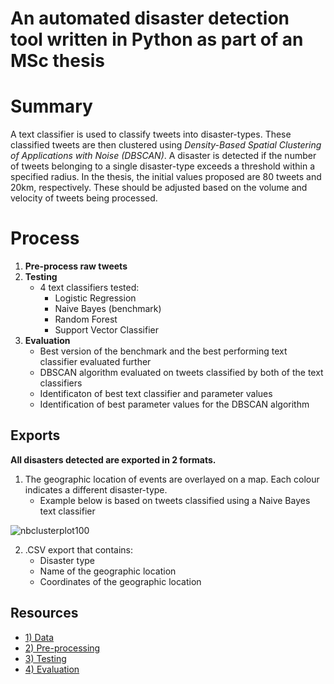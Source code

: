 # An automated disaster detection tool written in Python as part of an MSc thesis

# Summary

A text classifier is used to classify tweets into disaster-types. These classified tweets are then clustered using *Density-Based Spatial Clustering of Applications with Noise (DBSCAN)*. A disaster is detected if the number of tweets belonging to a single disaster-type exceeds a threshold within a specified radius. In the thesis, the initial values proposed are 80 tweets and 20km, respectively. These should be adjusted based on the volume and velocity of tweets being processed.

# Process

1) **Pre-process raw tweets**
2) **Testing**
    - 4 text classifiers tested:
        - Logistic Regression
        - Naive Bayes (benchmark)
        - Random Forest
        - Support Vector Classifier
3) **Evaluation**
    - Best version of the benchmark and the best performing text classifier evaluated further
    - DBSCAN algorithm evaluated on tweets classified by both of the text classifiers 
    - Identificaton of best text classifier and parameter values
    - Identification of best parameter values for the DBSCAN algorithm

## Exports

**All disasters detected are exported in 2 formats.**

1) The geographic location of events are overlayed on a map. Each colour indicates a different disaster-type.
    - Example below is based on tweets classified using a Naive Bayes text classifier

![nbclusterplot100](https://user-images.githubusercontent.com/34406492/46284225-eb539d00-c56e-11e8-9689-50f34a9a26d8.png)

2) .CSV export that contains:
     - Disaster type
     - Name of the geographic location
     - Coordinates of the geographic location

## Resources

- [1) Data](https://github.com/Christopher-Loynes/DisasterDetectionTool/wiki/'Data'-Folder)
- [2) Pre-processing](https://github.com/Christopher-Loynes/DisasterDetectionTool/wiki/'Preprocessing'-Folder)
- [3) Testing](https://github.com/Christopher-Loynes/DisasterDetectionTool/wiki/'Testing'-Folder) 
- [4) Evaluation](https://github.com/Christopher-Loynes/DisasterDetectionTool/wiki/'Evaluation'-Folder)



